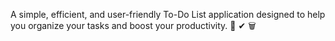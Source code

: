 A simple, efficient, and user-friendly To-Do List application designed to help you organize your tasks and boost your productivity. 🚀 ✔ 🗑
